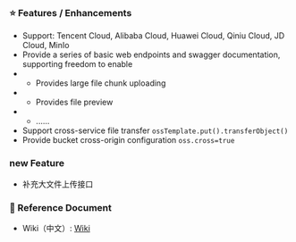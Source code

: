 ### ⭐️ Features / Enhancements

- Support: Tencent Cloud, Alibaba Cloud, Huawei Cloud, Qiniu Cloud, JD Cloud, MinIo
- Provide a series of basic web endpoints and swagger documentation, supporting freedom to enable
- - Provides large file chunk uploading
- - Provides file preview
- - ......
- Support cross-service file transfer `ossTemplate.put().transferObject()`
- Provide bucket cross-origin configuration `oss.cross=true`

### new Feature

- 补充大文件上传接口

### 📔 Reference Document

- Wiki（中文）: [Wiki](https://github.com/weimin96/oss-spring-starter/wiki)